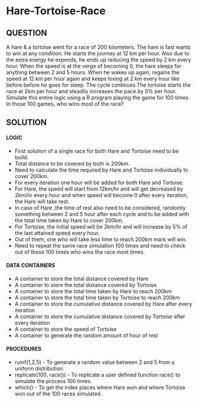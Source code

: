 # Hare-Tortoise-Race
## QUESTION
A hare & a tortoise went for a race of 200 kilometers. The hare is fast wants to win at any condition. He starts the journey at 12 km per hour. Also due to the extra energy he expends, he ends up reducing the speed by 2 km every hour. When the speed is at the verge of becoming 0, the hare sleeps for anything between 2 and 5 hours. When he wakes up again, regains the speed at 12 km per hour again and keeps losing at 2 km every hour like before before he goes for sleep. The cycle continues.The tortoise starts the race at 2km per hour and steadily increases the pace by 5% per hour. Simulate this entire logic using a R program playing the game for 100 times. In those 100 games, who wins most of the race?  
## SOLUTION 

#### LOGIC
- First solution of a single race for both Hare and Tortoise need to be build. 
- Total distance to be covered by both is 200km. 
- Need to calculate the time required by Hare and Tortoise individually to cover 200km. 
- For every iteration one hour will be added for both Hare and Tortoise. 
- For Hare, the speed will start from 12km/hr and will get decreased by 2km/hr every hour and when speed will become 0 after every iteration, the Hare will take rest. 
- In case of Hare ,the time of rest also need to be considered, randomly something between 2 and 5 hour after each cycle and to be added with the total time taken by Hare to cover 200km. 
- For Tortoise, the initial speed will be 2km/hr and will increase by 5% of the last attained speed every hour. 
- Out of them, one who will take less time to reach 200km mark will win. 
- Need to repeat the same race simulation 100 times and need to check out of these 100 times who wins the race most times. 

#### DATA CONTAINERS
- A container to store the total distance covered by Hare
- A container to store the total distance covered by Tortoise.
- A container to store the total time taken by Hare to reach 200km
- A container to store the total time taken by Tortoise to reach 200km 
- A container to store the cumulative distance covered by Hare after every iteration 
- A container to store the cumulative distance covered by Tortoise after every iteration 
- A container to store the speed of Tortoise 
- A container to generate the random amount of hour of rest

#### PROCEDURES
- ruinf(1,2,5) - To generate a random value between 2 and 5 from a uniform distribution.
- replicate(100, race()) - To replicate a user defined function race() to simulate the process 100 times.
- which() - To get the index places where Hare won and where Tortoise won out of the 100 races simulated.
